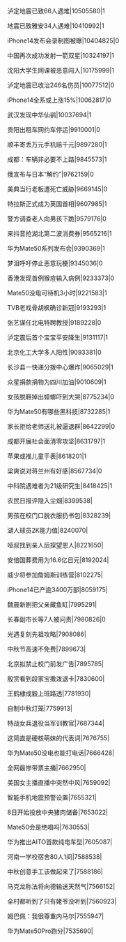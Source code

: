 泸定地震已致66人遇难|10505580|1

地震已致雅安34人遇难|10410992|1

iPhone14发布会录制图被曝|10404825|0

中国再次成功发射一箭双星|10324197|1

沈阳大学生网课被恶意闯入|10175999|1

泸定地震已收治246名伤员|10077512|0

iPhone14全系或上涨15%|10062817|0

武汉发现中华仙鹟|10037694|1

贵阳出租车网约车停运|9910001|0

顺丰寄丢万元手机赔千元|9897280|1

成都：车辆非必要不上路|9845573|1

俄宣布与日本“解约”|9762159|0

美典当行老板遭死亡威胁|9669145|0

特拉斯正式成为英国首相|9607985|1

警方调查老人向男孩下跪|9579176|0

来抖音抢湖北第二波消费券|9565216|1

华为Mate50系列发布会|9390369|1

梦泪呼吁停止恶意玩梗|9345036|0

香港发现首例猴痘输入病例|9233373|0

Mate50没电可待机3小时|9221583|1

TVB老戏骨胡枫确诊新冠|9193293|1

张艺谋任北电特聘教授|9189228|0

泸定震后首个宝宝平安降生|9131117|1

北京化工大学多人阳性|9093381|0

长沙县一快递分拨中心爆炸|9065029|1

众星捐款捐物为四川加油|9010609|1

女孩脱鞋掉出蟑螂吓到大哭|8775234|0

华为Mate50有哪些黑科技|8732285|1

家长拒给老师送礼被逼退群|8642299|0

成都开展社会面清零攻坚|8631797|1

苹果或推儿童手表|8618201|1

梁爽说对蒋兰州有好感|8567734|0

中科院遇难者为21级研究生|8418425|1

农民日报评隐入尘烟|8399538|

男孩在校门口脱衣服扔书包|8328239|

湖人球员2K能力值|8240070|

哑叔找到亲人后探望恩人|8221650|

安倍国葬费用为16.6亿日元|8192024|

威少将参加詹姆斯训练营|8102275|

iPhone14已产逾3400万部|8059175|

魏晨新剧把父亲藏鱼缸|7995291|

长春副市长等7人被问责|7980826|0

光遇复刻先祖攻略|7908086|

中秋节高速不免费|7899673|

北京拟禁止校门前发广告|7895785|

殷赏看到段家宝撒泼退卡|7830600|

王鹤棣成毅上班路透|7781930|

自制中秋灯笼|7759913|

特战女兵退役当军训教官|7687344|

这简直是硬核萌妹的代表词|7676755|

华为Mate50没电也能打电话|7666428|

全网最惨带票主播|7662950|

美国女主播直播中突然中风|7659092|

智能手机地震预警设置|7655321|

8日开始投放中央猪肉储备|7653022|

Mate50会是绝唱吗|7630553|

华为推出AITO首款纯电车型|7605087|

河南一学校宿舍80人1间|7588538|

中秋创意手工该做起来了|7588186|

马克龙称法将向德输送天然气|7566152|

全村都听到了只有姥爷没听到|7560923|

姆巴佩：我很尊重内马尔|7555947|

华为Mate50Pro跑分|7535690|

